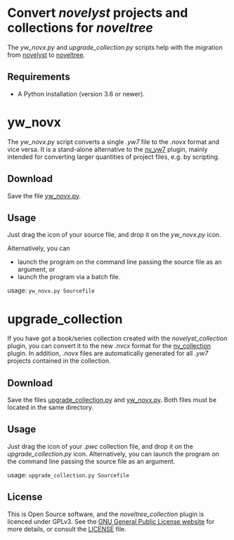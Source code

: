 # Convert *novelyst* projects and collections for *noveltree* 

The *yw_novx.py* and *upgrade_collection.py* scripts help with the migration from [novelyst](https://peter88213.github.io/novelyst/) to [noveltree](https://github.com/peter88213/noveltree).

## Requirements

- A Python installation (version 3.6 or newer).

# yw_novx

The *yw_novx.py* script converts a single *.yw7* file to the *.novx* format and vice versa.
It is a stand-alone alternative to the [nv_yw7](https://github.com/peter88213/nv_yw7) plugin, 
mainly intended for converting larger quantities of project files, e.g. by scripting.

## Download

Save the file [yw_novx.py](https://raw.githubusercontent.com/peter88213/yw_novx/main/build/yw_novx.py).

## Usage

Just drag the icon of your source file, and drop it on the *yw_novx.py* icon.

Alternatively, you can

- launch the program on the command line passing the source file as an argument, or
- launch the program via a batch file.

usage: `yw_novx.py Sourcefile`

# upgrade_collection

If you have got a book/series collection created with the *novelyst_collection* plugin,
you can convert it to the new *.nvcx* format for the 
[nv_collection](https://github.com/peter88213/nv_collection) plugin.
In addition, *.novx* files are automatically generated for all *.yw7* projects contained in the collection. 

## Download

Save the files [upgrade_collection.py](https://raw.githubusercontent.com/peter88213/yw_novx/main/build/upgrade_collection.py) 
and [yw_novx.py](https://raw.githubusercontent.com/peter88213/yw_novx/main/build/yw_novx.py). Both files must be
located in the same directory. 

## Usage

Just drag the icon of your *.pwc* collection file, and drop it on the *upgrade_collection.py* icon.
Alternatively, you can launch the program on the command line passing the source file as an argument.

usage: `upgrade_collection.py Sourcefile`

## License

This is Open Source software, and the *noveltree_collection* plugin is licenced under GPLv3. See the
[GNU General Public License website](https://www.gnu.org/licenses/gpl-3.0.en.html) for more
details, or consult the [LICENSE](https://github.com/peter88213/nv_collection/blob/main/LICENSE) file.






